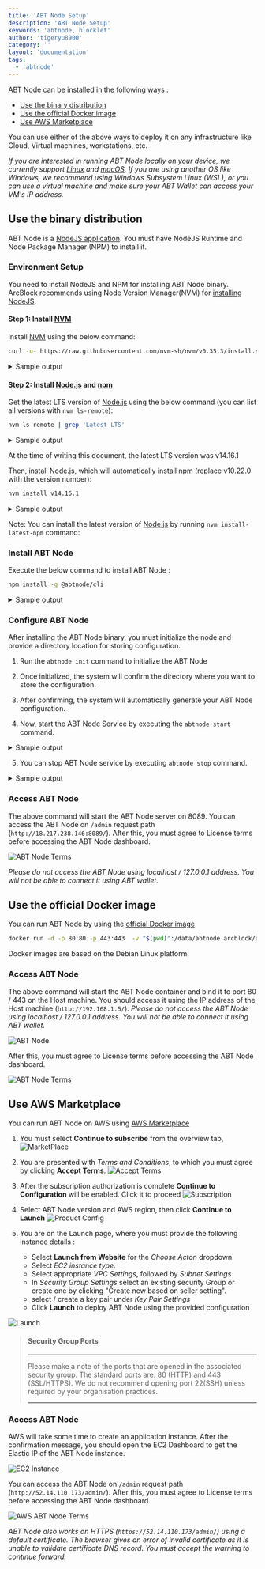 ```yaml
---
title: 'ABT Node Setup'
description: 'ABT Node Setup'
keywords: 'abtnode, blocklet'
author: 'tigeryu8900'
category: ''
layout: 'documentation'
tags:
  - 'abtnode'
---
```

ABT Node can be installed in the following ways :

  - [Use the binary distribution](#use-the-binary-distribution)
  - [Use the official Docker image](#use-the-official-docker-image)
  - [Use AWS Marketplace](#use-aws-marketplace)

You can use either of the above ways to deploy it on any infrastructure like Cloud, Virtual machines, workstations, etc.

*If you are interested in running ABT Node locally on your device, we currently support [Linux] and [macOS]. If you are using another OS like Windows, we recommend using Windows Subsystem Linux (WSL), or you can use a virtual machine and make sure your ABT Wallet can access your VM's IP address.*

## Use the binary distribution

ABT Node is a [NodeJS application](https://www.npmjs.com/package/@abtnode/cli). You must have NodeJS Runtime and Node Package Manager (NPM) to install it.

### Environment Setup
You need to install NodeJS and NPM for installing ABT Node binary. ArcBlock recommends using Node Version Manager(NVM) for [installing NodeJS](https://nodejs.org/en/download/package-manager/#nvm).

#### Step 1: Install [NVM]

Install [NVM] using the below command:

```bash
curl -o- https://raw.githubusercontent.com/nvm-sh/nvm/v0.35.3/install.sh | bash
```

<details>
<summary>Sample output</summary>

![install nvm](./images/install_nvm.gif)

</details>

#### Step 2: Install [Node.js] and [npm]

Get the latest LTS version of [Node.js] using the below command (you can list all versions with `nvm ls-remote`):

```bash
nvm ls-remote | grep 'Latest LTS'
```

<details>
<summary>Sample output</summary>

![list Node.js versions](./images/list_node_versions_2.gif)

</details>

At the time of writing this document, the latest LTS version was v14.16.1

Then, install [Node.js], which will automatically install [npm] (replace v10.22.0 with the version number):

```bash
nvm install v14.16.1  
```

<details>
<summary>Sample output</summary>

![install Node.js](./images/install_node.gif)

</details>

Note: You can install the latest version of [Node.js] by running `nvm install-latest-npm` command:

### Install ABT Node

Execute the below command to install ABT Node :

```bash
npm install -g @abtnode/cli
```

<details>
<summary>Sample output</summary>

![Install ABT Node](./images/install_abtnode.gif)

</details>

### Configure ABT Node

After installing the ABT Node binary, you must initialize the node and provide a directory location for storing configuration.

1. Run the `abtnode init` command  to initialize the ABT Node

2. Once initialized, the system will confirm the directory where you want to store the configuration.

3. After confirming, the system will automatically generate your ABT Node configuration.

4. Now, start the ABT Node Service by executing the  `abtnode start` command.

<details>
<summary>Sample output</summary>

![Start ABT Node](./images/start_abtnode.gif)

</details>

5. You can stop ABT Node service by executing `abtnode stop` command.

<details>
<summary>Sample output</summary>

![Stop ABT Node](./images/stop_abtnode.gif)

</details>

### Access ABT Node

The above command will start the ABT Node server on 8089. You can access the ABT Node on `/admin` request path (`http://18.217.238.146:8089/`). After this, you must agree to License terms before accessing the ABT Node dashboard.

![ABT Node Terms](./images/node_acceptterms.png)

*Please do not access the ABT Node using localhost / 127.0.0.1 address. You will not be able to connect it using ABT wallet.*

## Use the official Docker image

You can run ABT Node by using the [official Docker image](https://hub.docker.com/r/arcblock/abtnode)

```bash
docker run -d -p 80:80 -p 443:443  -v "$(pwd)":/data/abtnode arcblock/abtnode
```

Docker images are based on the Debian Linux platform.

### Access ABT Node

The above command will start the ABT Node container and bind it to port 80 /  443 on the Host machine. You should access it using the IP address of the Host machine (`http://192.168.1.5/`). *Please do not access the ABT Node using localhost / 127.0.0.1 address. You will not be able to connect it using ABT wallet.*

![ABT Node](./images/docker_abtnode.png)

After this, you must agree to License terms before accessing the ABT Node dashboard.

![ABT Node Terms](./images/docker_acceptterms.png)

## Use AWS Marketplace

You can run ABT Node on AWS using [AWS Marketplace](https://aws.amazon.com/marketplace/pp/B089KM6SFR?qid=1620381487343&sr=0-1&ref_=srh_res_product_title)

1. You must select **Continue to subscribe** from the overview tab,
  ![MarketPlace](./images/aws_marketplace.png)

2. You are presented with *Terms and Conditions*, to which you must agree by clicking **Accept Terms**.
  ![Accept Terms](./images/aws_terms.png)

3. After the subscription authorization is complete **Continue to Configuration** will be enabled. Click it to proceed
  ![Subscription](./images/aws_subscription_auth.png)

4. Select ABT Node version and AWS region, then click **Continue to Launch**
  ![Product Config](./images/aws_product_config.png)

5. You are on the Launch page, where you must provide the following instance details :

    - Select **Launch from Website** for the *Choose Acton* dropdown.
    - Select *EC2 instance type*.
    - Select appropriate *VPC Settings*, followed by *Subnet Settings*
    - In *Security Group Settings* select an existing security Group or create one by clicking "Create new based on seller setting".
    - select / create a key pair under *Key Pair Settings*
    - Click **Launch** to deploy ABT Node using the provided configuration

  ![Launch](./images/aws_launch.png)


> ####  Security Group Ports
>
> ---
>
> Please make a note of the ports that are opened in the associated security group. The standard ports are: 80 (HTTP) and 443 (SSL/HTTPS). We do not recommend opening port 22(SSH) unless required by your organisation practices.
>
> ---

### Access ABT Node

AWS will take some time to create an application instance. After the confirmation message, you should open the EC2 Dashboard to get the Elastic IP of the ABT Node instance.

![EC2 Instance](./images/aws_ec2_view.png)

You can access the ABT Node on `/admin` request path (`http://52.14.110.173/admin/`). After this, you must agree to License terms before accessing the ABT Node dashboard.

![AWS ABT Node Terms](./images/aws_acceptterms.png)

*ABT Node also works on HTTPS (`https://52.14.110.173/admin/`) using a default certificate. The browser gives an error of invalid certificate as it is unable to validate certificate DNS record. You must accept the warning to continue forward.*

[Linux]:   https://www.linux.org
[macOS]:   https://www.apple.com/macos
[NVM]:     https://github.com/nvm-sh/nvm
[Node.js]: https://nodejs.org
[npm]:     https://www.npmjs.com
